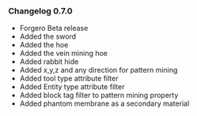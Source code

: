 ### Changelog 0.7.0

* Forgero Beta release
* Added the sword
* Added the hoe
* Added the vein mining hoe
* Added rabbit hide
* Added x,y,z and any direction for pattern mining
* Added tool type attribute filter
* Added Entity type attribute filter
* Added block tag filter to pattern mining property
* Added phantom membrane as a secondary material